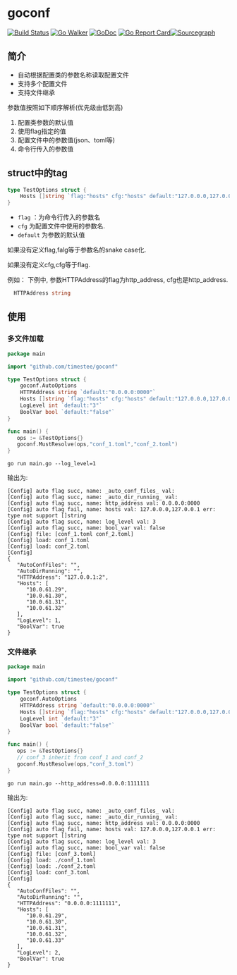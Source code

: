 # goconf 
[![Build Status](https://travis-ci.org/timestee/goconf.svg?branch=master)](https://travis-ci.org/timestee/goconf)
[![Go Walker](https://gowalker.org/api/v1/badge)](https://gowalker.org/github.com/timestee/goconf)
[![GoDoc](https://godoc.org/github.com/timestee/goconf?status.svg)](https://godoc.org/github.com/timestee/goconf)
[![Go Report Card](https://goreportcard.com/badge/github.com/timestee/goconf)](https://goreportcard.com/report/github.com/timestee/goconf)[![Sourcegraph](https://sourcegraph.com/github.com/timestee/goconf/-/badge.svg)](https://sourcegraph.com/github.com/timestee/goconf?badge)

## 简介

* 自动根据配置类的参数名称读取配置文件
* 支持多个配置文件
* 支持文件继承

参数值按照如下顺序解析(优先级由低到高)
1. 配置类参数的默认值
2. 使用flag指定的值
3. 配置文件中的参数值(json、toml等)
4. 命令行传入的参数值

## struct中的tag
```go
type TestOptions struct {
    Hosts []string `flag:"hosts" cfg:"hosts" default:"127.0.0.0,127.0.0.1"`
}
```
* `flag` ：为命令行传入的参数名
* `cfg` 为配置文件中使用的参数名.
* `default` 为参数的默认值

如果没有定义flag,falg等于参数名的snake case化.

如果没有定义cfg,cfg等于flag.

例如： 下例中, 参数HTTPAddress的flag为http_address, cfg也是http_address.
```go
  HTTPAddress string
```

## 使用

### 多文件加载

```go
package main

import "github.com/timestee/goconf"

type TestOptions struct {
    goconf.AutoOptions
    HTTPAddress string `default:"0.0.0.0:0000"`
    Hosts []string `flag:"hosts" cfg:"hosts" default:"127.0.0.0,127.0.0.1"`
    LogLevel int `default:"3"`
    BoolVar bool `default:"false"`
}

func main() {
   ops := &TestOptions{}
   goconf.MustResolve(ops,"conf_1.toml","conf_2.toml")
}
```

`go run main.go --log_level=1`

输出为:

```plain
[Config] auto flag succ, name: _auto_conf_files_ val:
[Config] auto flag succ, name: _auto_dir_running_ val:
[Config] auto flag succ, name: http_address val: 0.0.0.0:0000
[Config] auto flag fail, name: hosts val: 127.0.0.0,127.0.0.1 err: type not support []string
[Config] auto flag succ, name: log_level val: 3
[Config] auto flag succ, name: bool_var val: false
[Config] file: [conf_1.toml conf_2.toml]
[Config] load: conf_1.toml
[Config] load: conf_2.toml
[Config]
{
   "AutoConfFiles": "",
   "AutoDirRunning": "",
   "HTTPAddress": "127.0.0.1:2",
   "Hosts": [
      "10.0.61.29",
      "10.0.61.30",
      "10.0.61.31",
      "10.0.61.32"
   ],
   "LogLevel": 1,
   "BoolVar": true
}
```

### 文件继承

```go
package main

import "github.com/timestee/goconf"

type TestOptions struct {
    goconf.AutoOptions
    HTTPAddress string `default:"0.0.0.0:0000"`
    Hosts []string `flag:"hosts" cfg:"hosts" default:"127.0.0.0,127.0.0.1"`
    LogLevel int `default:"3"`
    BoolVar bool `default:"false"`
}

func main() {
   ops := &TestOptions{}
   // conf_3 inherit from conf_1 and conf_2
   goconf.MustResolve(ops,"conf_3.toml")
}
```
`go run main.go --http_address=0.0.0.0:1111111`

输出为:

```plain
[Config] auto flag succ, name: _auto_conf_files_ val:
[Config] auto flag succ, name: _auto_dir_running_ val:
[Config] auto flag succ, name: http_address val: 0.0.0.0:0000
[Config] auto flag fail, name: hosts val: 127.0.0.0,127.0.0.1 err: type not support []string
[Config] auto flag succ, name: log_level val: 3
[Config] auto flag succ, name: bool_var val: false
[Config] file: [conf_3.toml]
[Config] load: ./conf_1.toml
[Config] load: ./conf_2.toml
[Config] load: conf_3.toml
[Config]
{
   "AutoConfFiles": "",
   "AutoDirRunning": "",
   "HTTPAddress": "0.0.0.0:1111111",
   "Hosts": [
      "10.0.61.29",
      "10.0.61.30",
      "10.0.61.31",
      "10.0.61.32",
      "10.0.61.33"
   ],
   "LogLevel": 2,
   "BoolVar": true
}
```
